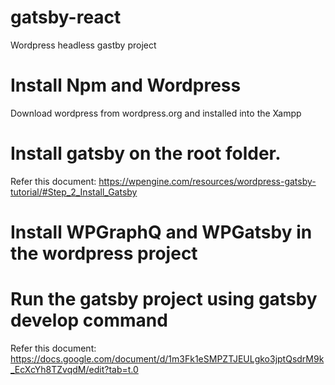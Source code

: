 # gatsby-react

Wordpress headless gastby project

# Install Npm and Wordpress

Download wordpress from wordpress.org and installed into the Xampp

# Install gatsby on the root folder.

Refer this document: https://wpengine.com/resources/wordpress-gatsby-tutorial/#Step_2_Install_Gatsby

# Install WPGraphQ and WPGatsby in the wordpress project

# Run the gatsby project using gatsby develop command

Refer this document: https://docs.google.com/document/d/1m3Fk1eSMPZTJEULgko3jptQsdrM9k_EcXcYh8TZvqdM/edit?tab=t.0

